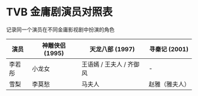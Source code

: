 # TVB 金庸剧演员对照表

记录同一个演员在不同金庸影视剧中扮演的角色

| 演员   | 神雕侠侣 (1995) | 天龙八部 (1997)          | 寻秦记 (2001)  |
| ------ | --------------- | ------------------------ | -------------- |
| 李若彤 | 小龙女          | 王语嫣 / 王夫人 / 齐御风 | -              |
| 雪梨   | 李莫愁          | 马夫人                   | 赵雅（雅夫人） |
